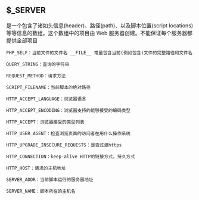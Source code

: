 ## $\_SERVER

是一个包含了诸如头信息\(header\)、路径\(path\)、以及脚本位置\(script locations\)等等信息的数组。这个数组中的项目由 Web 服务器创建。不能保证每个服务器都提供全部项目

```
PHP_SELF：当前文件的文件名 __FILE__ 常量包含当前(例如包含)文件的完整路径和文件名
```

```
QUERY_STRING：查询的字符串

REQUEST_METHOD：请求方法

SCRIPT_FILENAME：当前脚本的绝对路径

HTTP_ACCEPT_LANGUAGE：浏览器语言

HTTP_ACCEPT_ENCODING：浏览器支持的能够接受的编码类型

HTTP_ACCEPT：浏览器接受的类型列表

HTTP_USER_AGENT：检查浏览页面的访问者在用什么操作系统

HTTP_UPGRADE_INSECURE_REQUESTS：是否过渡https

HTTP_CONNECTION：keep-alive HTTP的链接方式，持久方式

HTTP_HOST：请求的主机地址

SERVER_ADDR：当前脚本运行的服务器地址

SERVER_NAME：脚本所在的主机名


```



